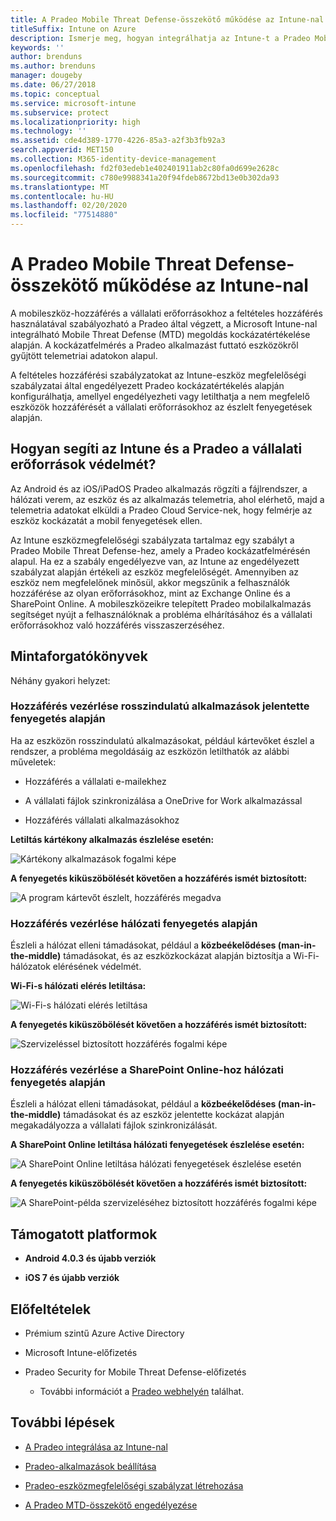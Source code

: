 ```yaml
---
title: A Pradeo Mobile Threat Defense-összekötő működése az Intune-nal
titleSuffix: Intune on Azure
description: Ismerje meg, hogyan integrálhatja az Intune-t a Pradeo Mobile Threat Defense-összekötővel a mobileszközök hozzáférésének szabályozásához a vállalati erőforrásokhoz.
keywords: ''
author: brenduns
ms.author: brenduns
manager: dougeby
ms.date: 06/27/2018
ms.topic: conceptual
ms.service: microsoft-intune
ms.subservice: protect
ms.localizationpriority: high
ms.technology: ''
ms.assetid: cde4d389-1770-4226-85a3-a2f3b3fb92a3
search.appverid: MET150
ms.collection: M365-identity-device-management
ms.openlocfilehash: fd2f03edeb1e402401911ab2c80fa0d699e2628c
ms.sourcegitcommit: c780e9988341a20f94fdeb8672bd13e0b302da93
ms.translationtype: MT
ms.contentlocale: hu-HU
ms.lasthandoff: 02/20/2020
ms.locfileid: "77514880"
---
```

# <a name="pradeo-mobile-threat-defense-connector-with-intune"></a>A Pradeo Mobile Threat Defense-összekötő működése az Intune-nal

A mobileszköz-hozzáférés a vállalati erőforrásokhoz a feltételes hozzáférés használatával szabályozható a Pradeo által végzett, a Microsoft Intune-nal integrálható Mobile Threat Defense (MTD) megoldás kockázatértékelése alapján. A kockázatfelmérés a Pradeo alkalmazást futtató eszközökről gyűjtött telemetriai adatokon alapul.

A feltételes hozzáférési szabályzatokat az Intune-eszköz megfelelőségi szabályzatai által engedélyezett Pradeo kockázatértékelés alapján konfigurálhatja, amellyel engedélyezheti vagy letilthatja a nem megfelelő eszközök hozzáférését a vállalati erőforrásokhoz az észlelt fenyegetések alapján.

## <a name="how-do-intune-and-pradeo-help-protect-your-company-resources"></a>Hogyan segíti az Intune és a Pradeo a vállalati erőforrások védelmét?

Az Android és az iOS/iPadOS Pradeo alkalmazás rögzíti a fájlrendszer, a hálózati verem, az eszköz és az alkalmazás telemetria, ahol elérhető, majd a telemetria adatokat elküldi a Pradeo Cloud Service-nek, hogy felmérje az eszköz kockázatát a mobil fenyegetések ellen.

Az Intune eszközmegfelelőségi szabályzata tartalmaz egy szabályt a Pradeo Mobile Threat Defense-hez, amely a Pradeo kockázatfelmérésén alapul. Ha ez a szabály engedélyezve van, az Intune az engedélyezett szabályzat alapján értékeli az eszköz megfelelőségét. Amennyiben az eszköz nem megfelelőnek minősül, akkor megszűnik a felhasználók hozzáférése az olyan erőforrásokhoz, mint az Exchange Online és a SharePoint Online. A mobileszközeikre telepített Pradeo mobilalkalmazás segítséget nyújt a felhasználóknak a probléma elhárításához és a vállalati erőforrásokhoz való hozzáférés visszaszerzéséhez.

## <a name="sample-scenarios"></a>Mintaforgatókönyvek

Néhány gyakori helyzet:

### <a name="control-access-based-on-threats-from-malicious-apps"></a>Hozzáférés vezérlése rosszindulatú alkalmazások jelentette fenyegetés alapján

Ha az eszközön rosszindulatú alkalmazásokat, például kártevőket észlel a rendszer, a probléma megoldásáig az eszközön letilthatók az alábbi műveletek:

- Hozzáférés a vállalati e-mailekhez

- A vállalati fájlok szinkronizálása a OneDrive for Work alkalmazással

- Hozzáférés vállalati alkalmazásokhoz

**Letiltás kártékony alkalmazás észlelése esetén:**

![Kártékony alkalmazások fogalmi képe](./media/pradeo-mobile-threat-defense-connector/pradeo_maliciousapps_blocked.png)

**A fenyegetés kiküszöbölését követően a hozzáférés ismét biztosított:**

![A program kártevőt észlelt, hozzáférés megadva](./media/pradeo-mobile-threat-defense-connector/pradeo_maliciousapps_unblocked.png)

### <a name="control-access-based-on-threat-to-network"></a>Hozzáférés vezérlése hálózati fenyegetés alapján

Észleli a hálózat elleni támadásokat, például a **közbeékelődéses (man-in-the-middle)** támadásokat, és az eszközkockázat alapján biztosítja a Wi-Fi-hálózatok elérésének védelmét.

**Wi-Fi-s hálózati elérés letiltása:**

![Wi-Fi-s hálózati elérés letiltása](./media/pradeo-mobile-threat-defense-connector/pradeo_network_wifi_blocked.png)

**A fenyegetés kiküszöbölését követően a hozzáférés ismét biztosított:**

![Szervizeléssel biztosított hozzáférés fogalmi képe](./media/pradeo-mobile-threat-defense-connector/pradeo_network_wifi_unblocked.png)

### <a name="control-access-to-sharepoint-online-based-on-threat-to-network"></a>Hozzáférés vezérlése a SharePoint Online-hoz hálózati fenyegetés alapján

Észleli a hálózat elleni támadásokat, például a **közbeékelődéses (man-in-the-middle)** támadásokat és az eszköz jelentette kockázat alapján megakadályozza a vállalati fájlok szinkronizálását.

**A SharePoint Online letiltása hálózati fenyegetések észlelése esetén:**

![A SharePoint Online letiltása hálózati fenyegetések észlelése esetén](./media/pradeo-mobile-threat-defense-connector/pradeo_network_spo_blocked.png)

**A fenyegetés kiküszöbölését követően a hozzáférés ismét biztosított:**

![A SharePoint-példa szervizeléséhez biztosított hozzáférés fogalmi képe](./media/pradeo-mobile-threat-defense-connector/pradeo_network_spo_unblocked.png)

## <a name="supported-platforms"></a>Támogatott platformok

- **Android 4.0.3 és újabb verziók**

- **iOS 7 és újabb verziók**

## <a name="prerequisites"></a>Előfeltételek

- Prémium szintű Azure Active Directory

- Microsoft Intune-előfizetés

- Pradeo Security for Mobile Threat Defense-előfizetés

  - További információt a [Pradeo webhelyén](https://www.pradeo.com/en-US/mobile-threat-protection) találhat.

## <a name="next-steps"></a>További lépések

- [A Pradeo integrálása az Intune-nal](pradeo-mtd-connector-integration.md)

- [Pradeo-alkalmazások beállítása](mtd-apps-ios-app-configuration-policy-add-assign.md)

- [Pradeo-eszközmegfelelőségi szabályzat létrehozása](mtd-device-compliance-policy-create.md)

- [A Pradeo MTD-összekötő engedélyezése](mtd-connector-enable.md)
